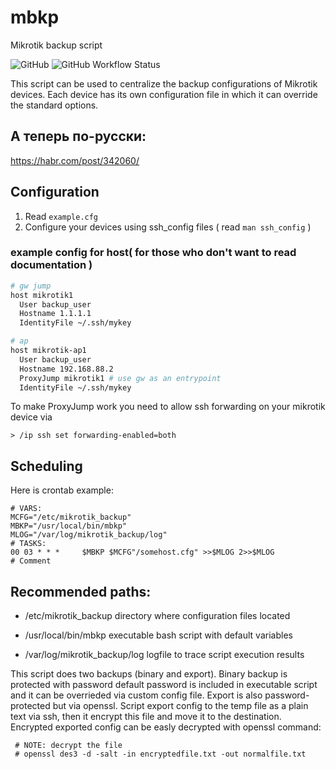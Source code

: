 # mbkp
Mikrotik backup script

![GitHub](https://img.shields.io/github/license/tenhishadow/mbkp?style=flat-square)
![GitHub Workflow Status](https://img.shields.io/github/workflow/status/tenhishadow/mbkp/shellcheck)

This script can be used to centralize the backup configurations of Mikrotik devices.
Each device has its own configuration file in which it can override the standard options.

## А теперь по-русски:
https://habr.com/post/342060/

## Configuration
1. Read ```example.cfg```
2. Configure your devices using ssh_config files ( read ```man ssh_config``` )
### example config for host( for those who don't want to read documentation )
```bash
# gw jump
host mikrotik1
  User backup_user
  Hostname 1.1.1.1
  IdentityFile ~/.ssh/mykey

# ap
host mikrotik-ap1
  User backup_user
  Hostname 192.168.88.2
  ProxyJump mikrotik1 # use gw as an entrypoint
  IdentityFile ~/.ssh/mykey
```
To make ProxyJump work you need to allow ssh forwarding on your mikrotik device via
```
> /ip ssh set forwarding-enabled=both
```

## Scheduling
Here is crontab example:
```
# VARS:
MCFG="/etc/mikrotik_backup"
MBKP="/usr/local/bin/mbkp"
MLOG="/var/log/mikrotik_backup/log"
# TASKS:
00 03 * * *     $MBKP $MCFG"/somehost.cfg" >>$MLOG 2>>$MLOG             # Comment
```

## Recommended paths:

- /etc/mikrotik_backup		directory where configuration files located

- /usr/local/bin/mbkp		executable bash script with default variables

- /var/log/mikrotik_backup/log	logfile to trace script execution results

This script does two backups (binary and export). Binary backup is protected with password
default password is included in executable script and it can be overrieded via custom config
file. Export is also password-protected but via openssl. Script export config to the temp file
as a plain text via ssh, then it encrypt this file and move it to the destination.
Encrypted exported config can be easly decrypted with openssl command:
```
 # NOTE: decrypt the file
 # openssl des3 -d -salt -in encryptedfile.txt -out normalfile.txt
```
